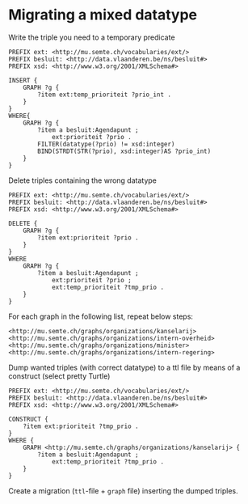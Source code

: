# Migrating a mixed datatype

Write the triple you need to a temporary predicate

```sparql
PREFIX ext: <http://mu.semte.ch/vocabularies/ext/>
PREFIX besluit: <http://data.vlaanderen.be/ns/besluit#>
PREFIX xsd: <http://www.w3.org/2001/XMLSchema#>

INSERT {
    GRAPH ?g {
        ?item ext:temp_prioriteit ?prio_int .
    }
}
WHERE{
    GRAPH ?g {
        ?item a besluit:Agendapunt ;
            ext:prioriteit ?prio .
        FILTER(datatype(?prio) != xsd:integer)
        BIND(STRDT(STR(?prio), xsd:integer)AS ?prio_int)
    }
}
```

Delete triples containing the wrong datatype

```sparql
PREFIX ext: <http://mu.semte.ch/vocabularies/ext/>
PREFIX besluit: <http://data.vlaanderen.be/ns/besluit#>
PREFIX xsd: <http://www.w3.org/2001/XMLSchema#>

DELETE {
    GRAPH ?g {
        ?item ext:prioriteit ?prio .
    }
}
WHERE
    GRAPH ?g {
        ?item a besluit:Agendapunt ;
            ext:prioriteit ?prio ;
            ext:temp_prioriteit ?tmp_prio .
    }
}
```



For each graph in the following list, repeat below steps:

```
<http://mu.semte.ch/graphs/organizations/kanselarij>
<http://mu.semte.ch/graphs/organizations/intern-overheid>
<http://mu.semte.ch/graphs/organizations/minister>
<http://mu.semte.ch/graphs/organizations/intern-regering>
```

Dump wanted triples (with correct datatype) to a ttl file by means of a construct (select pretty Turtle)
```sparql
PREFIX ext: <http://mu.semte.ch/vocabularies/ext/>
PREFIX besluit: <http://data.vlaanderen.be/ns/besluit#>
PREFIX xsd: <http://www.w3.org/2001/XMLSchema#>

CONSTRUCT {
    ?item ext:prioriteit ?tmp_prio .
}
WHERE {
    GRAPH <http://mu.semte.ch/graphs/organizations/kanselarij> {
        ?item a besluit:Agendapunt ;
            ext:temp_prioriteit ?tmp_prio .
    }
}
```

Create a migration (`ttl`-file + `graph` file) inserting the dumped triples.
